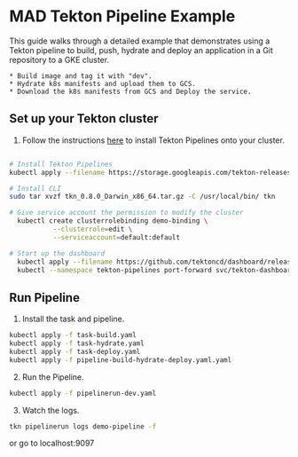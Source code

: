 # MAD Tekton Pipeline Example

This guide walks through a detailed example that demonstrates using a Tekton pipeline to build, push, hydrate and deploy an application in a Git repository to a GKE cluster.

```
* Build image and tag it with "dev".
* Hydrate k8s manifests and upload them to GCS.
* Download the k8s manifests from GCS and Deploy the service.
```


## Set up your Tekton cluster

1. Follow the instructions [here](https://github.com/tektoncd/pipeline/blob/master/docs/install.md#installing-tekton-pipelines-1) to install Tekton Pipelines onto your cluster.
   
  ```bash

  # Install Tekton Pipelines
  kubectl apply --filename https://storage.googleapis.com/tekton-releases/pipeline/latest/release.yaml

  # Install CLI
  sudo tar xvzf tkn_0.8.0_Darwin_x86_64.tar.gz -C /usr/local/bin/ tkn

  # Give service account the permission to modify the cluster  
    kubectl create clusterrolebinding demo-binding \
             --clusterrole=edit \
             --serviceaccount=default:default

  # Start up the dashboard
    kubectl apply --filename https://github.com/tektoncd/dashboard/releases/latest/download/tekton-dashboard-release.yaml
    kubectl --namespace tekton-pipelines port-forward svc/tekton-dashboard 9097:9097

  ```

## Run Pipeline

1. Install the task and pipeline.

  ```bash
  kubectl apply -f task-build.yaml
  kubectl apply -f task-hydrate.yaml
  kubectl apply -f task-deploy.yaml
  kubectl apply -f pipeline-build-hydrate-deploy.yaml.yaml

  ```

2. Run the Pipeline.

  ```bash
  kubectl apply -f pipelinerun-dev.yaml
  ```

3. Watch the logs.

  ```bash
  tkn pipelinerun logs demo-pipeline -f
  ```

  or go to localhost:9097 